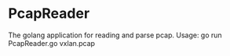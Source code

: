 # PcapReader
The golang application for reading and parse pcap.
Usage:
go run PcapReader.go vxlan.pcap
